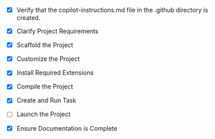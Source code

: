 <!-- Use this file to provide workspace-specific custom instructions to Copilot. For more details, visit https://code.visualstudio.com/docs/copilot/copilot-customization#_use-a-githubcopilotinstructionsmd-file -->
- [x] Verify that the copilot-instructions.md file in the .github directory is created.

- [x] Clarify Project Requirements
	<!-- TypeScript console MCP server with console management capabilities - Requirements understood -->

- [x] Scaffold the Project
	<!-- Project scaffolded with TypeScript MCP server structure using manual file creation -->

- [x] Customize the Project
	<!-- Created complete console MCP server with:
	- ConsoleManager class for session management
	- 7 MCP tools: create_console, execute_sync, execute_async, get_async_result, list_consoles, close_console, get_console_status
	- Cross-platform shell support
	- Async/sync command execution
	- Resource cleanup and error handling
	-->

- [x] Install Required Extensions
	<!-- No specific extensions required -->

- [x] Compile the Project
	<!-- Project compiled successfully with TypeScript -->

- [x] Create and Run Task
	<!-- Package.json scripts configured for build/dev/start tasks -->

- [ ] Launch the Project
	<!-- Ready to launch - waiting for user confirmation -->

- [x] Ensure Documentation is Complete
	<!-- Complete README.md with usage instructions and examples -->

